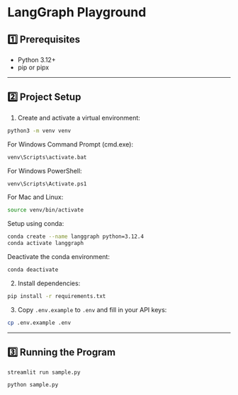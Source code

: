 # LangGraph Playground


## 1️⃣ Prerequisites

- Python 3.12+
- pip or pipx

---

## 2️⃣ Project Setup

1. Create and activate a virtual environment:

```bash
python3 -m venv venv
```

For Windows Command Prompt (cmd.exe):
```bash
venv\Scripts\activate.bat
```

For Windows PowerShell:
```bash
venv\Scripts\Activate.ps1
```

For Mac and Linux:
```bash
source venv/bin/activate
```

Setup using conda:

```bash
conda create --name langgraph python=3.12.4
conda activate langgraph
```

Deactivate the conda environment: 
```bash
conda deactivate
```

2. Install dependencies:

```bash
pip install -r requirements.txt
```

3. Copy `.env.example` to `.env` and fill in your API keys:

```bash
cp .env.example .env
```

---

## 3️⃣ Running the Program

```bash
streamlit run sample.py
```

```bash
python sample.py
```